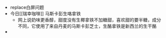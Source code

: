 - replace白屏问题
- 今日[[瑞幸咖啡]] 马斯卡彭生咯拿铁
	- 网上说奶味更香醇，甜度没有生椰拿铁不加糖甜，喜欢甜的要半糖，成分不同，它使用了来自丹麦的马斯卡彭芝士，生酪拿铁是新西兰的生干酪
-